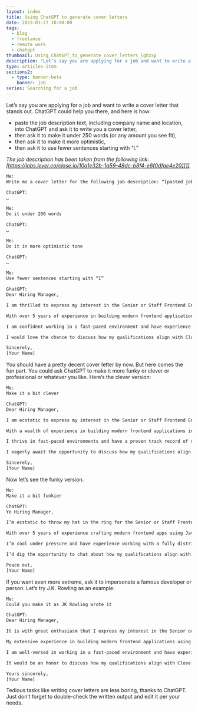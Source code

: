```yaml
---
layout: index
title: Using ChatGPT to generate cover letters
date: 2023-01-27 10:00:00
tags:
  - blog
  - freelance
  - remote work
  - chatgpt
thumbnail: Using_ChatGPT_to_generate_cover_letters_lghzxp
description: "Let’s say you are applying for a job and want to write a cover letter that stands out. ChatGPT could help you there, and here is how."
type: articles-item
sections2:
  - type: banner-beta
    banner: job
series: Searching for a job
---
```


Let’s say you are applying for a job and want to write a cover letter that stands out. ChatGPT could help you there, and here is how:

- paste the job description text, including company name and location, into ChatGPT and ask it to write you a cover letter,
- then ask it to make it under 250 words (or any amount you see fit),
- then ask it to make it more optimistic,
- then ask it to use fewer sentences starting with “I.”

_The job description has been taken from the following link: [https://jobs.lever.co/close.io/10a1e32b-1a59-48dc-b8f4-e6f0dfae4e20][1]._

```txt
Me:
Write me a cover letter for the following job description: “[pasted job description]”

ChatGPT:
…

Me:
Do it under 200 words

ChatGPT:
…

Me:
Do it in more optimistic tone

ChatGPT:
…

Me:
Use fewer sentences starting with “I”

GhatGPT:
Dear Hiring Manager,

I am thrilled to express my interest in the Senior or Staff Frontend Engineer - React (100% Remote) position at Close. The opportunity to be part of your team of talented individuals and to create a product that customers will adore is an exciting prospect.

With over 5 years of experience in building modern frontend applications in JavaScript, HTML, and CSS, and at least 3 years of experience using React, I possess the skills and knowledge necessary to excel in this role. My understanding of web technologies and passion for designing, debugging, and optimizing frontend applications to make them fast and reliable makes me a strong candidate for the position.

I am confident working in a fast-paced environment and have experience collaborating in a fully distributed team. My location in a European or African time zone and my enthusiasm for projects such as conceiving, designing, building, and launching new user-facing features, improving real-time collaboration user experience, and expanding frontend GraphQL usage, makes me a perfect fit for the role.

I would love the chance to discuss how my qualifications align with Close’s needs and how I can contribute to the company’s success. Thank you for your time and consideration.

Sincerely,
[Your Name]
```

You should have a pretty decent cover letter by now. But here comes the fun part. You could ask ChatGPT to make it more funky or clever or professional or whatever you like. Here’s the clever version:

```txt
Me:
Make it a bit clever

ChatGPT:
Dear Hiring Manager,

I am ecstatic to express my interest in the Senior or Staff Frontend Engineer - React (100% Remote) position at Close. The opportunity to join your team of brilliant minds and craft a product that will leave customers in awe is a dream come true.

With a wealth of experience in building modern frontend applications in JavaScript, HTML, and CSS, and a solid background in React, I am well-equipped to excel in this role. My proficiency in web technologies and my penchant for designing, debugging, and optimizing frontend applications to make them fast and reliable make me a standout candidate for the position.

I thrive in fast-paced environments and have a proven track record of collaborating effectively in fully distributed teams. My European or African time zone location and my excitement for projects such as creating new user-facing features, enhancing real-time collaboration user experience, and expanding frontend GraphQL usage make me an excellent fit for the role.

I eagerly await the opportunity to discuss how my qualifications align with Close’s needs and how I can contribute to the company’s success. Thank you for your time and consideration.

Sincerely,
[Your Name]
```

Now let’s see the funky version.

```txt
Me:
Make it a bit funkier

ChatGPT:
Yo Hiring Manager,

I’m ecstatic to throw my hat in the ring for the Senior or Staff Frontend Engineer - React (100% Remote) gig at Close. Joining your squad of brilliant peeps and crafting a product that customers will fawn over is the bee’s knees!

With over 5 years of experience crafting modern frontend apps using JavaScript, HTML, and CSS, and at least 3 years of experience using React, I’ve got the skills and know-how to kill it in this role. My understanding of web technologies and my passion for designing, debugging, and optimizing frontend apps to make them speedy and reliable make me the total package.

I’m cool under pressure and have experience working with a fully distributed team. My location in a European or African time zone and my enthusiasm for projects such as creating, designing, building, and launching new user-facing features, improving real-time collaboration user experience, and expanding frontend GraphQL usage make me a match made in heaven for this position.

I’d dig the opportunity to chat about how my qualifications align with Close’s needs and how I can help the company reach new heights. Thanks for your time and consideration.

Peace out,
[Your Name]
```

If you want even more extreme, ask it to impersonate a famous developer or person. Let’s try J.K. Rowling as an example:

```txt
Me:
Could you make it as JK Rowling wrote it

ChatGPT:
Dear Hiring Manager,

It is with great enthusiasm that I express my interest in the Senior or Staff Frontend Engineer - React (100% Remote) position at Close. The prospect of joining a team of such talented individuals and creating a product that will be cherished by customers is truly thrilling.

My extensive experience in building modern frontend applications using JavaScript, HTML, and CSS, combined with my proficiency in React, has equipped me with the skills and knowledge necessary to excel in this role. My passion for designing, debugging, and optimizing frontend applications to make them fast and reliable, as well as my deep understanding of web technologies, make me a formidable candidate.

I am well-versed in working in a fast-paced environment and have experience collaborating with a fully distributed team. My location in a European or African time zone, as well as my fervor for projects such as conceiving, designing, building, and launching new user-facing features, improving real-time collaboration user experience, and expanding frontend GraphQL usage, make me an ideal fit for the position.

It would be an honor to discuss how my qualifications align with Close’s needs and how I can contribute to the company’s success. Thank you for your time and consideration.

Yours sincerely,
[Your Name]
```

Tedious tasks like writing cover letters are less boring, thanks to ChatGPT. Just don’t forget to double-check the written output and edit it per your needs.

[1]: https://jobs.lever.co/close.io/10a1e32b-1a59-48dc-b8f4-e6f0dfae4e20
